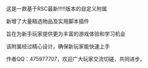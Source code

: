 这是一款基于RSC最新!!!!!版本的自定义附属


新增了大量精选物品及实用脚本插件

旨在为新手玩家提供更为丰富的游戏体验和学习机会

该附属经过精心设计，确保新玩家能快速上手

作者QQ：475977707，欢迎广大玩家交流切磋，共同进步。

